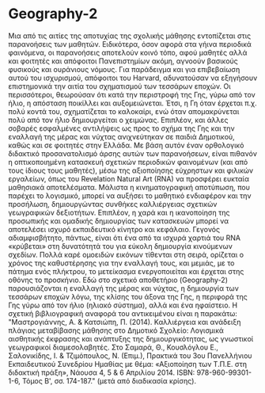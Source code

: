 # Geography-2
Μια από τις αιτίες της αποτυχίας της σχολικής μάθησης εντοπίζεται στις παρανοήσεις των μαθητών. Ειδικότερα, όσον αφορά στα γήινα περιοδικά φαινόμενα, οι παρανοήσεις αποτελούν κοινό τόπο, αφού μαθητές αλλά και φοιτητές και απόφοιτοι Πανεπιστημίων ακόμη, αγνοούν βασικούς φυσικούς και ουράνιους νόμους. Για παράδειγμα και για επιβεβαίωση αυτού του ισχυρισμού, απόφοιτοι του Harvard, αδυνατούσαν να εξηγήσουν επιστημονικά την αιτία του σχηματισμού των τεσσάρων εποχών. Οι περισσότεροι, θεωρούσαν ότι κατά την περιστροφή της Γης, γύρω από τον ήλιο, η απόσταση ποικίλλει και αυξομειώνεται. Έτσι, η Γη όταν έρχεται π.χ. πολύ κοντά του, σχηματίζεται το καλοκαίρι, ενώ όταν απομακρύνεται πολύ από τον ήλιο δημιουργείται ο χειμώνας. Επιπλέον, και άλλες σοβαρές εσφαλμένες αντιλήψεις ως  προς το σχήμα της Γης και την εναλλαγή της μέρας και νύχτας ανιχνεύτηκαν σε παιδιά Δημοτικού, καθώς και σε φοιτητές στην Ελλάδα. Με βάση αυτόν έναν ορθολογικό διδακτικό προσανατολισμό άρσης αυτών των παρανοήσεων, είναι πιθανόν η οπτικοποιημένη κατασκευή σχετικών περιοδικών φαινομένων (και από τους ίδιους τους μαθητές), μέσω της αξιοποίησης εύχρηστων και φιλικών εργαλείων, όπως του Revelation Natural Art (RNA) να προσφέρει ευκταία μαθησιακά αποτελέσματα. Μάλιστα η κινηματογραφική αποτύπωση, που παρέχει το λογισμικό, μπορεί να αυξήσει το μαθητικό ενδιαφέρον και την προσήλωση, δημιουργώντας συνθήκες καλλιέργειας σχετικών γεωγραφικών δεξιοτήτων. Επιπλέον, η χαρά και η ικανοποίηση της προσωπικής και ομαδικής δημιουργίας των κατασκευών μπορεί να αποτελέσει ισχυρό εκπαιδευτικό κίνητρο και κεφάλαιο. Γεγονός αδιαμφισβήτητο, πάντως, είναι ότι ένα από τα ισχυρά χαρτιά του RNA «κρύβεται» στη δυνατότητά του για εύκολη δημιουργία κινούμενων σχεδίων. Πολλά καρέ ομοειδών εικόνων τίθενται στη σειρά, ορίζεται ο χρόνος της καθυστέρησης για την εναλλαγή τους, και μεμιάς, με το πάτημα ενός πλήκτρου, το μετείκασμα ενεργοποιείται και έρχεται στης οθόνης το προσκήνιο. Εδώ στο σχετικό αποθετήριο (Geography-2)
παρουσιάζονται η εναλλαγή της μέρας και νύχτας, η δημιουργία των τεσσάρων εποχών λόγω, της κλίσης του άξονα της Γης, η περιφορά της Γης γύρω από τον ήλιο (ηλιακό σύστημα), αλλά και ένα ηφαίστειο. Η σχετική βιβλιογραφική αναφορά του αντικειμένου είναι η παρακάτω: "Μαστρογιάννης, Α. & Κατσιώπη, Π. (2014). Καλλιέργεια και ανάδειξη πλάγιας μεταβίβασης μάθησης στο Δημοτικό Σχολείο: Λογισμικά αισθητικής έκφρασης και ανάπτυξης της δημιουργικότητας, ως γνωστικοί γεωγραφικοί διαμεσολαβητές. Στο Σαμαρά, Θ., Κουσλόγλου Ε., Σαλονικίδης, Ι. & Τζιμόπουλος, Ν. (Επιμ.), Πρακτικά του 3ου Πανελλήνιου Εκπαιδευτικού Συνεδρίου Ημαθίας με θέμα: «Αξιοποίηση των Τ.Π.Ε. στη διδακτική πράξη», Νάουσα 4, 5 & 6 Απριλίου 2014. ISBN: 978-960-99301-1-6, Τόμος Β', σσ. 174-187." (μετά από διαδικασία κρίσης).
